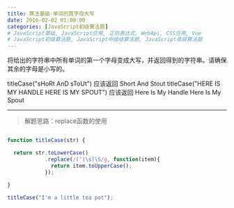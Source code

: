 ```yaml
---
title: 算法基础-单词的首字母大写
date: 2016-02-02 01:00:00
categories: [JavaScript初级算法题]
# JavaScript基础, JavaScript应用, 正则表达式, WebApi, CSS应用, Vue
# JavaScript初级算法题, JavaScript中级级算法题, JavaScript高级算法题
---
```


将给出的字符串中所有单词的第一个字母变成大写，并返回得到的字符串。请确保其余的字母是小写的。

titleCase("sHoRt AnD sToUt") 应该返回 Short And Stout
titleCase("HERE IS MY HANDLE HERE IS MY SPOUT") 应该返回 Here Is My Handle Here Is My Spout

---

> 解题思路：replace函数的使用


```js

function titleCase(str) {

  return str.toLowerCase()
            .replace(/(^|\s)\S/g, function(item){
              return item.toUpperCase();
            });
  
}

titleCase("I'm a little tea pot");

```